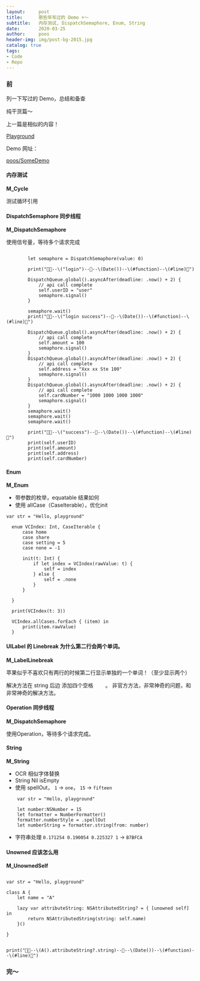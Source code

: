 ```yaml
---
layout:     post
title:      那些年写过的 Demo +～
subtitle:   内存测试, DispatchSemaphore, Enum, String
date:       2020-03-25
author:     poos
header-img: img/post-bg-2015.jpg
catalog: true
tags:
- Code
- Repo
---
```


### 前

列一下写过的 Demo，总结和备查

纯干货篇～

上一篇是相似的内容！

[Playground](https://poos.github.io/2020/03/21/Playground/)


Demo 网址：

[poos/SomeDemo](https://gitee.com/poos/SomeDemo)


#### 内存测试

**M_Cycle**

测试循环引用


#### DispatchSemaphore 同步线程

**M_DispatchSemaphore**


使用信号量，等待多个请求完成

```

        let semaphore = DispatchSemaphore(value: 0)

        print("🧩🧩--\("login")--🧩--\(Date())--\(#function)--\(#line)🧩")

        DispatchQueue.global().asyncAfter(deadline: .now() + 2) {
            // api call complete
            self.userID = "user"
            semaphore.signal()
        }

        semaphore.wait()
        print("🧩🧩--\("login success")--🧩--\(Date())--\(#function)--\(#line)🧩")

        DispatchQueue.global().asyncAfter(deadline: .now() + 2) {
            // api call complete
            self.amount = 100
            semaphore.signal()
        }
        DispatchQueue.global().asyncAfter(deadline: .now() + 2) {
            // api call complete
            self.address = "Xxx xx Ste 100"
            semaphore.signal()
        }
        DispatchQueue.global().asyncAfter(deadline: .now() + 2) {
            // api call complete
            self.cardNumber = "1000 1000 1000 1000"
            semaphore.signal()
        }
        semaphore.wait()
        semaphore.wait()
        semaphore.wait()

        print("🧩🧩--\("success")--🧩--\(Date())--\(#function)--\(#line)🧩")
        print(self.userID)
        print(self.amount)
        print(self.address)
        print(self.cardNumber)
```



#### Enum

**M_Enum**


- 带参数的枚举，equatable 结果如何
- 使用 allCase（CaseIterable），优化init


```
var str = "Hello, playground"

  enum VCIndex: Int, CaseIterable {
      case home
      case share
      case setting = 5
      case none = -1

      init(t: Int) {
          if let index = VCIndex(rawValue: t) {
              self = index
          } else {
              self = .none
          }
      }

  }

  print(VCIndex(t: 3))

  VCIndex.allCases.forEach { (item) in
      print(item.rawValue)
  }

```


#### UILabel 的 Linebreak 为什么第二行会两个单词。

**M_LabelLinebreak**

苹果似乎不喜欢只有两行的时候第二行显示单独的一个单词！（至少显示两个）

解决方法在 string 后边 添加四个空格 `    `。 非官方方法，非常神奇的问题，和非常神奇的解决方法。



#### Operation 同步线程

**M_DispatchSemaphore**


使用Operation，等待多个请求完成。


#### String

**M_String**


- OCR 相似字体替换
- String Nil isEmpty
- 使用 spellOut， `1` -> `one`， `15` -> `fifteen`

```
    var str = "Hello, playground"

    let number:NSNumber = 15
    let formatter = NumberFormatter()
    formatter.numberStyle = .spellOut
    let numberString = formatter.string(from: number)
```
- 字符串处理 `0.171254 0.190054 0.225327 1` -> `B7BFCA`


#### Unowned 应该怎么用

**M_UnownedSelf**

```

var str = "Hello, playground"

class A {
    let name = "A"

    lazy var attributeString: NSAttributedString? = { [unowned self] in
        return NSAttributedString(string: self.name)
    }()

}


print("🧩🧩--\(A().attributeString?.string)--🧩--\(Date())--\(#function)--\(#line)🧩")

```

### 完～
